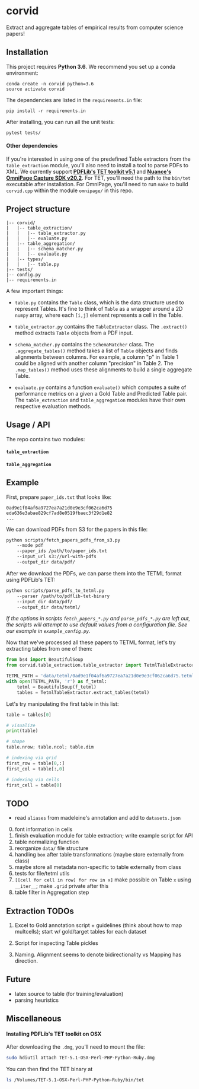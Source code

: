 # corvid

Extract and aggregate tables of empirical results from computer science papers!

## Installation

This project requires **Python 3.6**.  We recommend you set up a conda environment:
 
```
conda create -n corvid python=3.6
source activate corvid
```

The dependencies are listed in the `requirements.in` file:

```
pip install -r requirements.in
```

After installing, you can run all the unit tests:

```
pytest tests/
```

#### Other dependencies
If you're interested in using one of the predefined Table extractors from the `table_extraction` module, you'll also need to install a tool to parse PDFs to XML.  We currently support **[PDFLib's TET toolkit v5.1](https://www.pdflib.com/download/tet/)** and **[Nuance's OmniPage Capture SDK v20.2](https://www.nuance.com/print-capture-and-pdf-solutions/optical-character-recognition/omnipage/omnipage-for-developers.html)**.  For TET, you'll need the path to the `bin/tet` executable after installation.  For OmniPage, you'll need to run `make` to build `corvid.cpp` within the module `omnipage/` in this repo.  

## Project structure

```
|-- corvid/
|   |-- table_extraction/
|   |   |-- table_extractor.py
|   |   |-- evaluate.py
|   |-- table_aggregation/
|   |   |-- schema_matcher.py
|   |   |-- evaluate.py
|   |-- types/
|   |   |-- table.py
|-- tests/
|-- config.py
|-- requirements.in
```

A few important things:
- `table.py` contains the `Table` class, which is the data structure used to represent Tables.  It's fine to think of `Table` as a wrapper around a 2D `numpy` array, where each `[i,j]` element represents a cell in the Table.

- `table_extractor.py` contains the `TableExtractor` class.  The `.extract()` method extracts `Table` objects from a PDF input.
 
- `schema_matcher.py` contains the `SchemaMatcher` class.  The `.aggregate_tables()` method takes a list of `Table` objects and finds alignments between columns.  For example, a column "p" in Table 1 could be aligned with another column "precision" in Table 2.  The `.map_tables()` method uses these alignments to build a single aggregate Table.    
 
- `evaluate.py` contains a function `evaluate()` which computes a suite of performance metrics on a given a Gold Table and Predicted Table pair.  The `table_extraction` and `table_aggregation` modules have their own respective evaluation methods.

## Usage / API

The repo contains two modules:

#### `table_extraction`




#### `table_aggregation`

## Example

First, prepare `paper_ids.txt` that looks like:

```
0ad9e1f04af6a9727ea7a21d0e9e3cf062ca6d75
eda636e3abae829cf7ad8e0519fbaec3f29d1e82
...
```

We can download PDFs from S3 for the papers in this file: 

```bash
python scripts/fetch_papers_pdfs_from_s3.py 
    --mode pdf 
    --paper_ids /path/to/paper_ids.txt 
    --input_url s3://url-with-pdfs
    --output_dir data/pdf/
```

After we download the PDFs, we can parse them into the TETML format using PDFLib's TET:

```bash
python scripts/parse_pdfs_to_tetml.py
    --parser /path/to/pdflib-tet-binary
    --input_dir data/pdf/
    --output_dir data/tetml/    
``` 

*If the options in scripts `fetch_papers_*.py` and `parse_pdfs_*.py` are left out, the scripts will attempt to use default values from a configuration file.  See our example in `example_config.py`.*

Now that we've processed all these papers to TETML format, let's try extracting tables from one of them:

```python
from bs4 import BeautifulSoup
from corvid.table_extraction.table_extractor import TetmlTableExtractor

TETML_PATH = 'data/tetml/0ad9e1f04af6a9727ea7a21d0e9e3cf062ca6d75.tetml'
with open(TETML_PATH, 'r') as f_tetml:
    tetml = BeautifulSoup(f_tetml)
    tables = TetmlTableExtractor.extract_tables(tetml)
```

Let's try manipulating the first table in this list:

```python
table = tables[0]

# visualize
print(table)

# shape
table.nrow; table.ncol; table.dim

# indexing via grid
first_row = table[0,:]
first_col = table[:,0]

# indexing via cells
first_cell = table[0]
```

## TODO

- read `aliases` from madeleine's annotation and add to `datasets.json`
0. font information in cells
1. finish evaluation module for table extraction; write example script for API
2. table normalizing function
3. reorganize `data/` file structure 
4. handling `box` after table transformations (maybe store externally from class)
5. maybe store all metadata non-specific to table externally from class  
6. tests for file/tetml utils
7. `[[cell for cell in row] for row in x]` make possible on Table `x` using `__iter__`; make `.grid` private after this 
8. table filter in Aggregation step 

## Extraction TODOs
1. Excel to Gold annotation script + guidelines (think about how to map multcells); start w/ gold/target tables for each dataset

8. Script for inspecting Table pickles
9. Naming.  Alignment seems to denote bidirectionality vs Mapping has direction.


## Future
- latex source to table (for training/evaluation)
- parsing heuristics




## Miscellaneous

#### Installing PDFLib's TET toolkit on OSX

After downloading the `.dmg`, you'll need to mount the file:

```bash
sudo hdiutil attach TET-5.1-OSX-Perl-PHP-Python-Ruby.dmg
```

You can then find the TET binary at

```bash
ls /Volumes/TET-5.1-OSX-Perl-PHP-Python-Ruby/bin/tet
```

